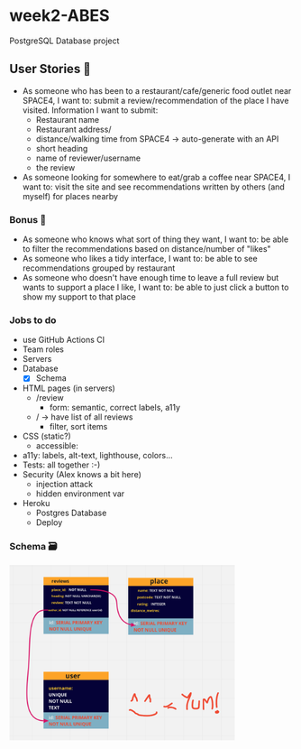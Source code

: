 # week2-ABES

PostgreSQL Database project

## User Stories 📖

- As someone who has been to a restaurant/cafe/generic food outlet near SPACE4, I want to: submit a review/recommendation of the place I have visited. Information I want to submit:
  - Restaurant name
  - Restaurant address/
  - distance/walking time from SPACE4 &rarr; auto-generate with an API
  - short heading
  - name of reviewer/username
  - the review
- As someone looking for somewhere to eat/grab a coffee near SPACE4, I want to: visit the site and see recommendations written by others (and myself) for places nearby

### Bonus 🏅

- As someone who knows what sort of thing they want, I want to: be able to filter the recommendations based on distance/number of "likes"
- As someone who likes a tidy interface, I want to: be able to see recommendations grouped by restaurant
- As someone who doesn't have enough time to leave a full review but wants to support a place I like, I want to: be able to just click a button to show my support to that place

### Jobs to do

- use GitHub Actions CI
- Team roles
- Servers
- Database
  - [x] Schema
- HTML pages (in servers)
  - /review
    - form: semantic, correct labels, a11y
  - / &rarr; have list of all reviews
    - filter, sort items
- CSS (static?)
  - accessible:
- a11y: labels, alt-text, lighthouse, colors...
- Tests: all together :-)
- Security (Alex knows a bit here)
  - injection attack
  - hidden environment var
- Heroku
  - Postgres Database
  - Deploy

### Schema 🗃

<img src='./images/schema.png' width=400>
